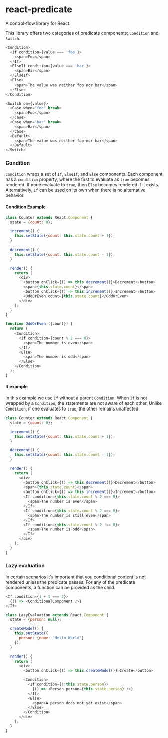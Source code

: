 # react-predicate

A control-flow library for React.

This library offers two categories of predicate components: `Condition` and `Switch`.

```js
<Condition>
  <If condition={value === 'foo'}>
    <span>Foo</span>
  </If>
  <ElseIf condition={value === 'bar'}>
    <span>Bar</span>
  </ElseIf>
  <Else>
    <span>The value was neither foo nor bar</span>
  </Else>
</Condition>
```
```js
<Switch on={value}>
  <Case when="foo" break>
    <span>Foo</span>
  </Case>
  <Case when="bar" break>
    <span>Bar</span>
  </Case>
  <Default>
    <span>The value was neither foo nor bar</span>
  </Default>
</Switch>
```

### Condition

`Condition` wraps a set of `If`, `ElseIf`, and `Else` components. Each component has a `condition` property, where the first to evaluate as `true` becomes rendered. If none evaluate to `true`, then `Else` becomes rendered if it exists. Alternatively, `If` can be used on its own when there is no alternative behavior.

#### Condition Example

```js
class Counter extends React.Component {
  state = {count: 0};

  increment() {
    this.setState({count: this.state.count + 1});
  }

  decrement() {
    this.setState({count: this.state.count - 1});
  }

  render() {
    return (
      <div>
        <button onClick={() => this.decrement()}>Decrement</button>
        <span>{this.state.count}</span>
        <button onClick={() => this.increment()}>Increment</button>
        <OddOrEven count={this.state.count}</OddOrEven>
      </div>
    );
  }
}

function OddOrEven ({count}) {
  return (
    <Condition>
      <If condition={count % 2 === 0}>
        <span>The number is even</span>
      </If>
      <Else>
        <span>The number is odd</span>
      </Else>
    </Condition>
  );
}
```

#### If example

In this example we use `If` without a parent `Condition`. When `If` is not wrapped by a `Condition`, the statements are not aware of each other. Unlike `Condition`, if one evaluates to `true`, the other remains unaffected.

```js
class Counter extends React.Component {
  state = {count: 0};

  increment() {
    this.setState({count: this.state.count + 1});
  }

  decrement() {
    this.setState({count: this.state.count - 1});
  }

  render() {
    return (
      <div>
        <button onClick={() => this.decrement()}>Decrement</button>
        <span>{this.state.count}</span>
        <button onClick={() => this.increment()}>Increment</button>
        <If condition={this.state.count % 2 === 0}>
          <span>The number is even</span>
        </If>
        <If condition={this.state.count % 2 === 0}>
          <span>The number is still even</span>
        </If>
        <If condition={this.state.count % 2 !== 0}>
          <span>The number is odd</span>
        </If>
      </div>
    );
  }
}
```

### Lazy evaluation

In certain scenarios it's important that you conditional content is not rendered unless the predicate passes.
For any of the predicate components, a function can be provided as the child.
```js
<If condition={1 + 1 === 2}>
  {() => <ConditionalComponent />}
</If>
```

```js
class LazyEvaluation extends React.Component {
  state = {person: null};

  createModel() {
    this.setState({
      person: {name: 'Hello World'}
    });
  }

  render() {
    return (
      <div>
        <button onClick={() => this.createModel()}>Create</button>

        <Condition>
          <If condition={!!this.state.person}>
            {() => <Person person={this.state.person} />}
          </If>
          <Else>
            <span>A person does not yet exist</span>
          </Else>
        </Condition>
      </div>
    );
  }
}
```
